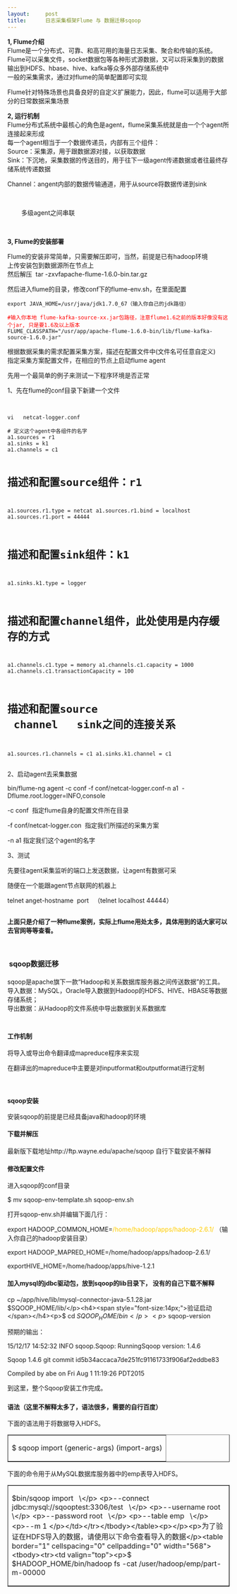 ```yaml
---
layout:     post
title:      日志采集框架Flume 与 数据迁移sqoop
---
```

<div id="article_content" class="article_content clearfix csdn-tracking-statistics" data-pid="blog" data-mod="popu_307" data-dsm="post">
								            <link rel="stylesheet" href="https://csdnimg.cn/release/phoenix/template/css/ck_htmledit_views-f76675cdea.css">
						<div class="htmledit_views" id="content_views">
                <strong>1, Flume介绍</strong><br><span>	</span>Flume是一个分布式、可靠、和高可用的海量日志采集、聚合和传输的系统。<br><span>	</span>Flume可以采集文件，socket数据包等各种形式源数据，又可以将采集到的数据输出到HDFS、hbase、hive、kafka等众多外部存储系统中<br><span>	</span>一般的采集需求，通过对flume的简单配置即可实现<br><p><span>	</span>Flume针对特殊场景也具备良好的自定义扩展能力，因此，flume可以适用于大部分的日常数据采集场景</p><p><strong>2, 运行机制</strong><br><span>	</span>Flume分布式系统中最核心的角色是agent，flume采集系统就是由一个个agent所连接起来形成<br><span>	</span>每一个agent相当于一个数据传递员，内部有三个组件：<br><span>	</span>Source：采集源，用于跟数据源对接，以获取数据<br><span>	</span>Sink：下沉地，采集数据的传送目的，用于往下一级agent传递数据或者往最终存储系统传递数据<br></p><p><span>	</span>Channel：angent内部的数据传输通道，用于从source将数据传递到sink</p><p>        <img src="https://img-blog.csdn.net/20180709211312762?watermark/2/text/aHR0cHM6Ly9ibG9nLmNzZG4ubmV0L3FxXzI1ODM4Nzc3/font/5a6L5L2T/fontsize/400/fill/I0JBQkFCMA==/dissolve/70" alt=""><br></p><p></p><p>        多级agent之间串联</p><p>        <img src="https://img-blog.csdn.net/20180709211338380?watermark/2/text/aHR0cHM6Ly9ibG9nLmNzZG4ubmV0L3FxXzI1ODM4Nzc3/font/5a6L5L2T/fontsize/400/fill/I0JBQkFCMA==/dissolve/70" alt=""></p><strong>3, Flume的安装部署</strong><p></p><p>Flume的安装非常简单，只需要解压即可，当然，前提是已有hadoop环境<br>上传安装包到数据源所在节点上<br>然后解压  tar -zxvfapache-flume-1.6.0-bin.tar.gz<br></p><p>然后进入flume的目录，修改conf下的flume-env.sh，在里面配置</p><p></p><pre><code class="language-html">export JAVA_HOME=/usr/java/jdk1.7.0_67（输入你自己的jdk路径）</code></pre><pre><code class="language-html"><span style="color:#ff0000;">#输入你本地 flume-kafka-source-xx.jar包路径，注意flume1.6之前的版本好像没有这个jar, 只是要1.6及以上版本</span>
FLUME_CLASSPATH="/usr/app/apache-flume-1.6.0-bin/lib/flume-kafka-source-1.6.0.jar" </code></pre>根据数据采集的需求配置采集方案，描述在配置文件中(文件名可任意自定义)<br>指定采集方案配置文件，在相应的节点上启动flume agent<p></p><p>先用一个最简单的例子来测试一下程序环境是否正常</p><p>1、先在flume的conf目录下新建一个文件</p><br><pre><code class="language-html">vi   netcat-logger.conf
</code></pre><pre><code class="language-html"># 定义这个agent中各组件的名字
a1.sources = r1
a1.sinks = k1
a1.channels = c1

# 描述和配置source组件：r1
a1.sources.r1.type = netcat
a1.sources.r1.bind = localhost
a1.sources.r1.port = 44444

# 描述和配置sink组件：k1
a1.sinks.k1.type = logger

# 描述和配置channel组件，此处使用是内存缓存的方式
a1.channels.c1.type = memory
a1.channels.c1.capacity = 1000
a1.channels.c1.transactionCapacity = 100

# 描述和配置source  channel   sink之间的连接关系
a1.sources.r1.channels = c1
a1.sinks.k1.channel = c1
</code></pre><p>2、启动agent去采集数据</p><p>bin/flume-ng agent -c conf -f conf/netcat-logger.conf-n a1  -Dflume.root.logger=INFO,console<br></p><p></p><p>-c conf  指定flume自身的配置文件所在目录</p><p>-f conf/netcat-logger.con  指定我们所描述的采集方案</p><p>-n a1 指定我们这个agent的名字</p><p></p><p>3、测试</p><p>先要往agent采集监听的端口上发送数据，让agent有数据可采</p><p>随便在一个能跟agent节点联网的机器上</p><p>telnet anget-hostname  port   （telnet localhost 44444） </p><p><img src="https://img-blog.csdn.net/20180709211943593?watermark/2/text/aHR0cHM6Ly9ibG9nLmNzZG4ubmV0L3FxXzI1ODM4Nzc3/font/5a6L5L2T/fontsize/400/fill/I0JBQkFCMA==/dissolve/70" alt=""></p><p><strong>上面只是介绍了一种flume案例，实际上flume用处太多，具体用到的话大家可以去官网等等查看。</strong></p><pre class="html"></pre><p></p><p></p><h1><span style="font-size:16px;"> sqoop数据迁移</span></h1><p>sqoop是apache旗下一款“Hadoop和关系数据库服务器之间传送数据”的工具。<br>导入数据：MySQL，Oracle导入数据到Hadoop的HDFS、HIVE、HBASE等数据存储系统；<br>导出数据：从Hadoop的文件系统中导出数据到关系数据库<br></p><p><img src="https://img-blog.csdn.net/20180709212237650?watermark/2/text/aHR0cHM6Ly9ibG9nLmNzZG4ubmV0L3FxXzI1ODM4Nzc3/font/5a6L5L2T/fontsize/400/fill/I0JBQkFCMA==/dissolve/70" alt=""><br></p><p></p><h2><span style="font-size:14px;">工作机制</span></h2><p>将导入或导出命令翻译成mapreduce程序来实现</p><p>在翻译出的mapreduce中主要是对inputformat和outputformat进行定制</p><p> </p><h3><span style="font-size:14px;">sqoop安装</span></h3><p>安装sqoop的前提是已经具备java和hadoop的环境</p><h4><span style="font-size:14px;">下载并解压</span></h4><p>最新版下载地址http://ftp.wayne.edu/apache/sqoop 自行下载安装不解释</p><h4><span style="font-size:14px;">修改配置文件</span></h4><p>进入sqoop的conf目录</p><p>$ mv sqoop-env-template.sh sqoop-env.sh</p><p>打开sqoop-env.sh并编辑下面几行：</p><p>export HADOOP_COMMON_HOME=<span style="color:#ffcc00;">/home/hadoop/apps/hadoop-2.6.1/</span> （输入你自己的hadoop安装目录）</p><p>export HADOOP_MAPRED_HOME=/home/hadoop/apps/hadoop-2.6.1/</p><p>exportHIVE_HOME=/home/hadoop/apps/hive-1.2.1</p><h4><span style="font-size:14px;">加入mysql的jdbc驱动包，放到sqoop的lib目录下， 没有的自己下载不解释</span></h4><p>cp ~/app/hive/lib/mysql-connector-java-5.1.28.jar   $SQOOP_HOME/lib/</p><h4><span style="font-size:14px;">验证启动</span></h4><p>$ cd $SQOOP_HOME/bin</p><p>$ sqoop-version</p><p>预期的输出：</p><p>15/12/17 14:52:32 INFO sqoop.Sqoop: RunningSqoop version: 1.4.6</p><p>Sqoop 1.4.6 git commit id5b34accaca7de251fc91161733f906af2eddbe83</p><p>Compiled by abe on Fri Aug 1 11:19:26 PDT2015</p><p>到这里，整个Sqoop安装工作完成。</p><h3><span style="font-size:14px;">语法（这里不解释太多了，语法很多，需要的自行百度）</span></h3><p>下面的语法用于将数据导入HDFS。</p><table border="1" cellspacing="0" cellpadding="0" width="568"><tbody><tr><td valign="top"><p>$ sqoop import (generic-args)  (import-args) </p></td> </tr></tbody></table><p>下面的命令用于从MySQL数据库服务器中的emp表导入HDFS。</p><table border="1" cellspacing="0" cellpadding="0" width="568"><tbody><tr><td valign="top"><p>$bin/sqoop import   \</p>  <p>--connect  jdbc:mysql://sqooptest:3306/test   \</p>  <p>--username root  \</p>  <p>--password root   \</p>  <p>--table emp   \</p>  <p>--m 1 </p></td></tr></tbody></table><p></p><p>为了验证在HDFS导入的数据，请使用以下命令查看导入的数据</p><table border="1" cellspacing="0" cellpadding="0" width="568"><tbody><tr><td valign="top"><p>$  $HADOOP_HOME/bin/hadoop fs -cat /user/hadoop/emp/part-m-00000</p></td> </tr></tbody></table><br>            </div>
                </div>